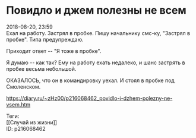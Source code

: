 Повидло и джем полезны не всем
===============================

   
 2018-08-20, 23:59   
  Ехал на работу. Застрял в пробке. Пишу начальнику смс-ку, "Застрял в пробке". Типа предупреждаю.   
   
 Приходит ответ -- "Я тоже в пробке".   
   
 Я думаю -- как так? Ему на работу ехать недалеко, и шанс застрять в пробке весьма небольшой.   
   
 ОКАЗАЛОСЬ, что он в командировку уехал. И стоял в пробке под Смоленском.   
    
 <https://diary.ru/~zHz00/p216068462_povidlo-i-dzhem-polezny-ne-vsem.htm>   
   
 Теги:   
 [[Случай из жизни]]   
 ID: p216068462